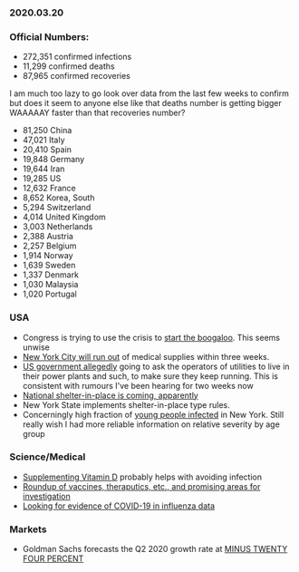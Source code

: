 ### 2020.03.20

### Official Numbers:

* 272,351 confirmed infections
* 11,299 confirmed deaths
* 87,965 confirmed recoveries

I am much too lazy to go look over data from the last few weeks to
confirm but does it seem to anyone else like that deaths number is
getting bigger WAAAAAY faster than that recoveries number?

* 81,250 China
* 47,021 Italy
* 20,410 Spain
* 19,848 Germany
* 19,644 Iran
* 19,285 US
* 12,632 France
* 8,652 Korea, South
* 5,294 Switzerland
* 4,014 United Kingdom
* 3,003 Netherlands
* 2,388 Austria
* 2,257 Belgium
* 1,914 Norway
* 1,639 Sweden
* 1,337 Denmark
* 1,030 Malaysia
* 1,020 Portugal

### USA

* Congress is trying to use the crisis to [start the
  boogaloo](https://www.firearmspolicy.org/oppose-hr-5717-federal-gunpocalypse).
  This seems unwise
* [New York City will run
  out](https://www.independent.co.uk/news/world/americas/coronavirus-new-york-city-medical-supplies-mayor-bill-de-blasio-latest-updates-a9412891.html)
  of medical supplies within three weeks.
* [US government
  allegedly](https://www.reuters.com/article/us-health-coronavirus-usa-utilities/u-s-power-industry-may-ask-key-employees-to-live-at-work-if-coronavirus-worsens-idUSKBN2171AC) going to ask the operators of utilities to live in their power plants and such, to make sure they keep running. This is consistent with rumours I've been hearing for two weeks now
* [National shelter-in-place is coming,
  apparently](https://www.washingtonexaminer.com/washington-secrets/trump-eyes-grounding-jets-halting-stock-trading-ording-shelter-in-place)
* New York State implements shelter-in-place type rules.
* Concerningly high fraction of [young people infected](https://twitter.com/ScottGottliebMD/status/1241038035287973890)
  in New York. Still really wish I had more reliable information on
  relative severity by age group

### Science/Medical

* [Supplementing Vitamin
  D](https://www.ncbi.nlm.nih.gov/pubmed/28202713) probably helps with
  avoiding infection
* [Roundup of vaccines, theraputics, etc., and promising areas for
  investigation](https://www.tandfonline.com/doi/full/10.1080/21645515.2020.173522)
* [Looking for evidence of COVID-19 in influenza
  data](https://github.com/reichlab/ncov/blob/master/analyses/ili-labtest-report.pdf)

### Markets

* Goldman Sachs forecasts the Q2 2020 growth rate at [MINUS TWENTY FOUR
  PERCENT](https://twitter.com/TayTayLLP/status/1240989030067720194)
